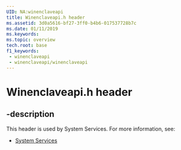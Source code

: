 ```yaml
---
UID: NA:winenclaveapi
title: Winenclaveapi.h header
ms.assetid: 3d0a5616-bf27-3ff0-b4b6-017537728b7c
ms.date: 01/11/2019
ms.keywords: 
ms.topic: overview
tech.root: base
f1_keywords:
 - winenclaveapi
 - winenclaveapi/winenclaveapi
---
```


# Winenclaveapi.h header


## -description

This header is used by System Services. For more information, see:

- [System Services](../_base/index.md)


